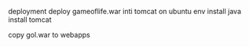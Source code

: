deployment
deploy gameoflife.war inti tomcat on ubuntu
env
 install java
 install tomcat

copy gol.war to webapps